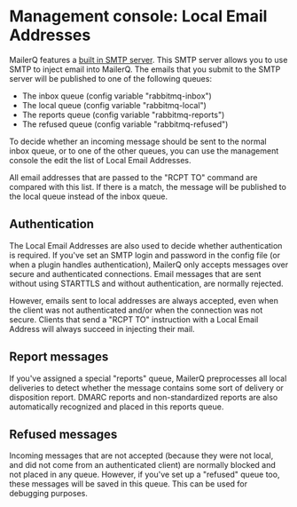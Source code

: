 # Management console: Local Email Addresses

MailerQ features a [built in SMTP server](smtp-server).
This SMTP server allows you to use SMTP to inject email into MailerQ. 
The emails that you submit to the SMTP server will be published to one of the 
following queues:

* The inbox queue (config variable "rabbitmq-inbox")
* The local queue (config variable "rabbitmq-local")
* The reports queue (config variable "rabbitmq-reports")
* The refused queue (config variable "rabbitmq-refused")

To decide whether an incoming message should be sent to the normal
inbox queue, or to one of the other queues, you can use the management
console the edit the list of Local Email Addresses.

All email addresses that are passed to the "RCPT TO" command are compared 
with this list. If there is a match, the message will be published to 
the local queue instead of the inbox queue.


## Authentication

The Local Email Addresses are also used to decide whether authentication
is required. If you've set an SMTP login and password in the config file 
(or when a plugin handles authentication), MailerQ only accepts messages
over secure and authenticated connections. Email messages that are sent
without using STARTTLS and without authentication, are normally rejected.

However, emails sent to local addresses are always accepted, even when
the client was not authenticated and/or when the connection was not secure.
Clients that send a "RCPT TO" instruction with a Local Email Address will
always succeed in injecting their mail.


## Report messages

If you've assigned a special "reports" queue, MailerQ preprocesses all
local deliveries to detect whether the message contains some sort of
delivery or disposition report. DMARC reports and non-standardized reports
are also automatically recognized and placed in this reports queue.


## Refused messages

Incoming messages that are not accepted (because they were not local,
and did not come from an authenticated client) are normally blocked and
not placed in any queue. However, if you've set up a "refused" queue too,
these messages will be saved in this queue. This can be used for debugging
purposes.
